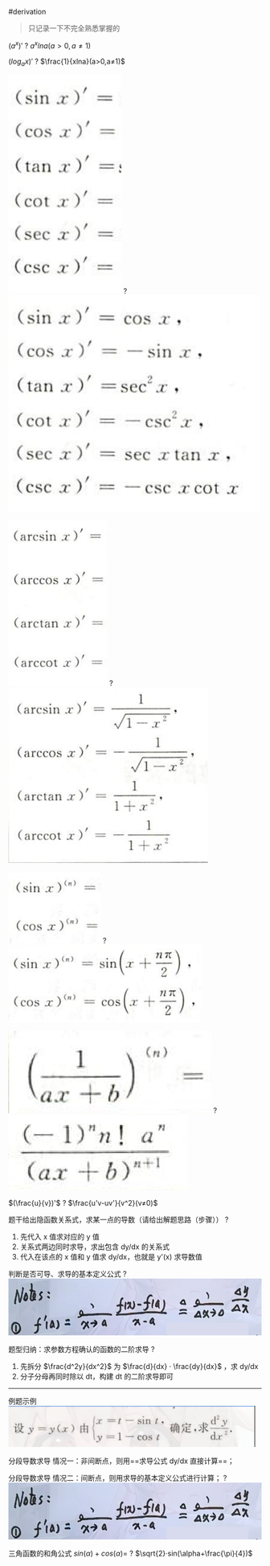 #derivation

> 只记录一下不完全熟悉掌握的

$(a^x)'$
?
$a^xlna(a>0,a≠1)$
<!--SR:!2023-11-30,3,250-->


$(log_ax)'$
?
$\frac{1}{xlna}(a>0,a≠1)$
<!--SR:!2023-11-30,3,250-->



![|150](asset/Pasted%20image%2020231126195035.png)
?
![|350](asset/Pasted%20image%2020231126195059.png)
<!--SR:!2023-11-30,3,250-->



![|172](asset/Pasted%20image%2020231126195151.png)
?
![](asset/Pasted%20image%2020231126195204.png)
<!--SR:!2023-11-30,3,250-->



![](asset/Pasted%20image%2020231126195234.png)
?
![](asset/Pasted%20image%2020231126195251.png)
<!--SR:!2023-11-30,3,250-->



![](asset/Pasted%20image%2020231126195313.png)
?
![](asset/Pasted%20image%2020231126195323.png)


$(\frac{u}{v})'$
?
$\frac{u'v-uv'}{v^2}(v≠0)$
<!--SR:!2023-11-30,3,250-->



题干给出隐函数关系式，求某一点的导数（请给出解题思路（步骤））
?
1. 先代入 x 值求对应的 y 值
2. 关系式两边同时求导，求出包含 dy/dx 的关系式
3. 代入在该点的 x 值和 y 值求 dy/dx，也就是 y'(x) 求导数值
<!--SR:!2023-11-30,3,250-->


判断是否可导、求导的基本定义公式
?
![](asset/Pasted%20image%2020231127142756.png)
<!--SR:!2023-11-30,3,250-->


题型归纳：求参数方程确认的函数的二阶求导
?
1. 先拆分 $\frac{d^2y}{dx^2}$ 为 $\frac{d}{dx} · \frac{dy}{dx}$ ，求 dy/dx
2. 分子分母再同时除以 dt，构建 dt 的二阶求导即可
---
例题示例![](asset/Pasted%20image%2020231127145031.png)
<!--SR:!2023-11-30,3,250-->



分段导数求导
情况一：非间断点，则用==求导公式 dy/dx 直接计算==；
<!--SR:!2023-11-30,3,250-->

分段导数求导
情况二：间断点，则用求导的基本定义公式进行计算；
?
![](asset/Pasted%20image%2020231127142756.png)
<!--SR:!2023-11-30,3,250-->

三角函数的和角公式
$sin(\alpha)+cos(\alpha)=$
?
$\sqrt{2}·sin(\alpha+\frac{\pi}{4})$
